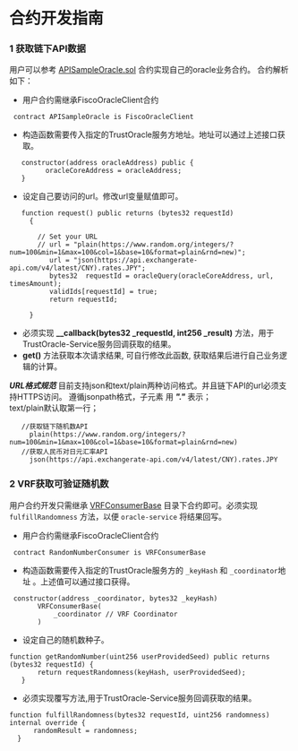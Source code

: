# 合约开发指南

### 1 获取链下API数据
 用户可以参考 [APISampleOracle.sol](https://github.com/WeBankBlockchain/TrustOracle-Service/blob/dev/contracts/0.4/sol-0.6/oracle/FiscoOracleClient.sol) 合约实现自己的oracle业务合约。 合约解析如下：       
  - 用户合约需继承FiscoOracleClient合约
   ```
    contract APISampleOracle is FiscoOracleClient
   ``` 
  - 构造函数需要传入指定的TrustOracle服务方地址。地址可以通过上述接口获取。  
   ```
      constructor(address oracleAddress) public {  
            oracleCoreAddress = oracleAddress;      
      }  
   ```       
  - 设定自己要访问的url。修改url变量赋值即可。  
  
   ```
      function request() public returns (bytes32 requestId)
        {
    
          // Set your URL
          // url = "plain(https://www.random.org/integers/?num=100&min=1&max=100&col=1&base=10&format=plain&rnd=new)";
             url = "json(https://api.exchangerate-api.com/v4/latest/CNY).rates.JPY";
             bytes32  requestId = oracleQuery(oracleCoreAddress, url, timesAmount);
             validIds[requestId] = true;
             return requestId;
              
        }
   ```
  - 必须实现 **__callback(bytes32 _requestId, int256 _result)** 方法，用于TrustOracle-Service服务回调获取的结果。  
  - **get()** 方法获取本次请求结果, 可自行修改此函数, 获取结果后进行自己业务逻辑的计算。  
  
     
   ***URL格式规范***
   目前支持json和text/plain两种访问格式。并且链下API的url必须支持HTTPS访问。
   遵循jsonpath格式，子元素 用 ***"."*** 表示；     
   text/plain默认取第一行；
  ``` 
     //获取链下随机数API
       plain(https://www.random.org/integers/?num=100&min=1&max=100&col=1&base=10&format=plain&rnd=new)
     //获取人民币对日元汇率API 
       json(https://api.exchangerate-api.com/v4/latest/CNY).rates.JPY
  ``` 
    

### 2 VRF获取可验证随机数
  
  用户合约开发只需继承 [VRFConsumerBase](https://github.com/WeBankBlockchain/TrustOracle-Service/blob/dev/contracts/0.4/sol-0.6/vrf/VRFConsumerBase.sol) 目录下合约即可。必须实现 `fulfillRandomness` 方法，以便 `oracle-service` 将结果回写。
 
  - 用户合约需继承FiscoOracleClient合约
   ```
    contract RandomNumberConsumer is VRFConsumerBase
   ``` 
  - 构造函数需要传入指定的TrustOracle服务方的 `_keyHash` 和 `_coordinator`地址 。上述值可以通过接口获得。  
   ```
    constructor(address _coordinator, bytes32 _keyHash)
          VRFConsumerBase(
              _coordinator // VRF Coordinator
          )
   ```       
  - 设定自己的随机数种子。
  ```
  function getRandomNumber(uint256 userProvidedSeed) public returns (bytes32 requestId) {
         return requestRandomness(keyHash, userProvidedSeed);
     }
  ```
  - 必须实现覆写方法,用于TrustOracle-Service服务回调获取的结果。 
  ```
  function fulfillRandomness(bytes32 requestId, uint256 randomness) internal override {
        randomResult = randomness;
    }
  ```
  
  
